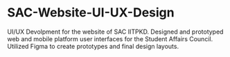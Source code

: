 # SAC-Website-UI-UX-Design
UI/UX Devolpment for the website of SAC IITPKD. Designed and prototyped web and mobile platform user interfaces for the Student Affairs Council. Utilized Figma to create prototypes and final design layouts. 
